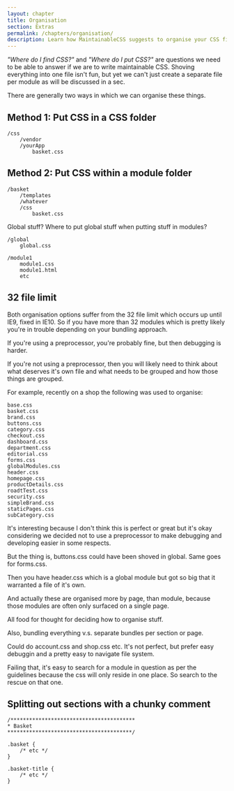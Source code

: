 ```yaml
---
layout: chapter
title: Organisation
section: Extras
permalink: /chapters/organisation/
description: Learn how MaintainableCSS suggests to organise your CSS files within your codebase.
---
```


*"Where do I find CSS?"* and *"Where do I put CSS?"* are questions we need to be able to answer if we are to write maintainable CSS. Shoving everything into one file isn't fun, but yet we can't just create a separate file per module as will be discussed in a sec.

There are generally two ways in which we can organise these things.

## Method 1: Put CSS in a CSS folder

	/css
		/vendor
		/yourApp
			basket.css

## Method 2: Put CSS within a module folder

	/basket
		/templates
		/whatever
		/css
			basket.css

Global stuff? Where to put global stuff when putting stuff in modules?

	/global
		global.css

	/module1
		module1.css
		module1.html
		etc

## 32 file limit

Both organisation options suffer from the 32 file limit which occurs up until IE9, fixed in IE10. So if you have more than 32 modules which is pretty likely you're in trouble depending on your bundling approach.

If you're using a preprocessor, you're probably fine, but then debugging is harder.

If you're not using a preprocessor, then you will likely need to think about what deserves it's own file and what needs to be grouped and how those things are grouped.

For example, recently on a shop the following was used to organise:

	base.css
	basket.css
	brand.css
	buttons.css
	category.css
	checkout.css
	dashboard.css
	department.css
	editorial.css
	forms.css
	globalModules.css
	header.css
	homepage.css
	productDetails.css
	roadtTest.css
	security.css
	simpleBrand.css
	staticPages.css
	subCategory.css

It's interesting because I don't think this is perfect or great but it's okay considering we decided not to use a preprocessor to make debugging and developing easier in some respects.

But the thing is, buttons.css could have been shoved in global. Same goes for forms.css.

Then you have header.css which is a global module but got so big that it warranted a file of it's own.

And actually these are organised more by page, than module, because those modules are often only surfaced on a single page.

All food for thought for deciding how to organise stuff.

Also, bundling everything v.s. separate bundles per section or page.

Could do account.css and shop.css etc. It's not perfect, but prefer easy debuggin and a pretty easy to navigate file system.

Failing that, it's easy to search for a module in question as per the guidelines because the css will only reside in one place. So search to the rescue on that one.

## Splitting out sections with a chunky comment

	/****************************************
	* Basket
	****************************************/

	.basket {
		/* etc */
	}

	.basket-title {
		/* etc */
	}
